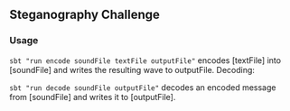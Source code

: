 ## Steganography Challenge

### Usage

`sbt "run encode soundFile textFile outputFile"` encodes [textFile] into [soundFile] and writes the resulting wave to outputFile.
Decoding:

`sbt "run decode soundFile outputFile"` decodes an encoded message from [soundFile] and writes it to [outputFile].
